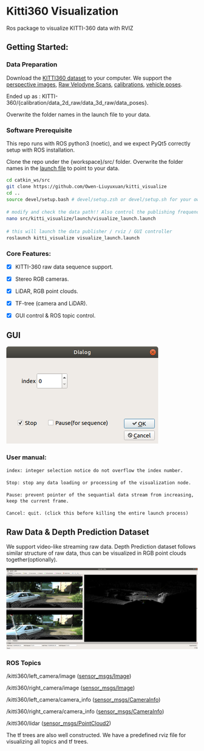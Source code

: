 # Kitti360 Visualization

Ros package to visualize KITTI-360 data with RVIZ

## Getting Started:

### Data Preparation

Download the [KITTI360 dataset](https://www.cvlibs.net/datasets/kitti-360/download.php) to your computer. We support the [perspective images](https://s3.eu-central-1.amazonaws.com/avg-projects/KITTI-360/a1d81d9f7fc7195c937f9ad12e2a2c66441ecb4e/download_2d_perspective.zip), [Raw Velodyne Scans](https://s3.eu-central-1.amazonaws.com/avg-projects/KITTI-360/a1d81d9f7fc7195c937f9ad12e2a2c66441ecb4e/download_3d_velodyne.zip), [calibrations](https://s3.eu-central-1.amazonaws.com/avg-projects/KITTI-360/a1d81d9f7fc7195c937f9ad12e2a2c66441ecb4e/download_3d_velodyne.zip), [vehicle poses](https://s3.eu-central-1.amazonaws.com/avg-projects/KITTI-360/89a6bae3c8a6f789e12de4807fc1e8fdcf182cf4/data_poses.zip). 

Ended up as : KITTI-360/{calibration/data_2d_raw/data_3d_raw/data_poses}.

Overwrite the folder names in the launch file to your data.

### Software Prerequisite

This repo runs with ROS python3 (noetic), and we expect PyQt5 correctly setup with ROS installation.

Clone the repo under the {workspace}/src/ folder. Overwrite the folder names in the [launch file](./launch/visualize_launch.launch) to point to your data. 

```bash
cd catkin_ws/src
git clone https://github.com/Owen-Liuyuxuan/kitti_visualize
cd ..
source devel/setup.bash # devel/setup.zsh or devel/setup.sh for your own need.

# modify and check the data path!! Also control the publishing frequency of the data stream.
nano src/kitti_visualize/launch/visualize_launch.launch 

# this will launch the data publisher / rviz / GUI controller
roslaunch kitti_visualize visualize_launch.launch 
```


### Core Features:

- [x] KITTI-360 raw data sequence support. 
- [x] Stereo RGB cameras.
- [x] LiDAR, RGB point clouds.
- [x] TF-tree (camera and LiDAR).
- [x] GUI control & ROS topic control.


## GUI

![image](docs/gui.png)

### User manual:

    index: integer selection notice do not overflow the index number.

    Stop: stop any data loading or processing of the visualization node.
    
    Pause: prevent pointer of the sequantial data stream from increasing, keep the current frame.

    Cancel: quit. (click this before killing the entire launch process)

## Raw Data & Depth Prediction Dataset

We support video-like streaming raw data. Depth Prediction dataset follows similar structure of raw data, thus can be visualized in RGB point clouds together(optionally). 

![image](docs/sequence.png)

### ROS Topics

/kitti360/left_camera/image ([sensor_msgs/Image](http://docs.ros.org/en/api/sensor_msgs/html/msg/Image.html))

/kitti360/right_camera/image ([sensor_msgs/Image](http://docs.ros.org/en/api/sensor_msgs/html/msg/Image.html))

/kitti360/left_camera/camera_info ([sensor_msgs/CameraInfo](http://docs.ros.org/en/api/sensor_msgs/html/msg/CameraInfo.html))

/kitti360/right_camera/camera_info ([sensor_msgs/CameraInfo](http://docs.ros.org/en/api/sensor_msgs/html/msg/CameraInfo.html))

/kitti360/lidar ([sensor_msgs/PointCloud2](http://docs.ros.org/en/melodic/api/sensor_msgs/html/msg/PointCloud2.html))

The tf trees are also well constructed. We have a predefined rviz file for visualizing all topics and tf trees.
